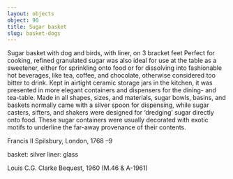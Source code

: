 ```yaml
---
layout: objects
object: 90
title: Sugar basket
slug: basket-dogs
---
```

Sugar basket with dog and birds, with liner, on 3 bracket feet  Perfect for cooking, refined granulated sugar was also ideal for use at the table as a  sweetener, either for sprinkling onto food or for dissolving into fashionable hot beverages, like tea, coffee, and chocolate, otherwise considered too bitter to drink. Kept in airtight ceramic storage jars in the kitchen,  it was presented in more elegant containers  and dispensers for the dining- and tea-table. Made in all shapes, sizes, and materials, sugar bowls, basins, and baskets normally came with a silver spoon for dispensing, while sugar casters, sifters, and shakers were designed for  ‘dredging’ sugar directly onto food. These sugar  containers were usually decorated with exotic motifs to underline the far-away provenance of their contents.  

Francis II Spilsbury, London, 1768 –9  

basket: silver  liner: glass  

Louis C.G. Clarke Bequest, 1960 (M.46 &amp; A-1961)
